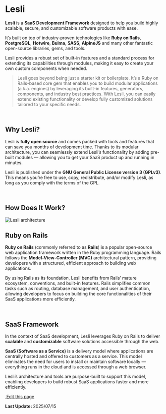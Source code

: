 # Lesli

**Lesli** is a **SaaS Development Framework** designed to help you build highly scalable, secure, and customizable software products with ease.

It’s built on top of industry-proven technologies like **Ruby on Rails**, **PostgreSQL**, **Hotwire**, **Bulma**, **SASS**, **AlpineJS** and many other fantastic open-source libraries, gems, and tools.

Lesli provides a robust set of built-in features and a standard process for extending its capabilities through modules, making it easy to create your own custom components when needed.

> Lesli goes beyond being just a starter kit or boilerplate. It’s a Ruby on Rails-based core gem that enables you to build modular applications (a.k.a. engines) by leveraging its built-in features, generators, components, and industry best practices. With Lesli, you can easily extend existing functionality or develop fully customized solutions tailored to your specific needs.


<br/>

## Why Lesli?

Lesli is **fully open source** and comes packed with tools and features that can save you months of development time. Thanks to its modular architecture, you can seamlessly extend Lesli’s functionality by adding pre-built modules — allowing you to get your SaaS product up and running in minutes.

Lesli is published under the **GNU General Public License version 3 (GPLv3)**. This means you’re free to use, copy, redistribute, and/or modify Lesli, as long as you comply with the terms of the GPL.


<br/>

## How Does It Work?

<img alt="Lesli architecture" src="/images/engines/lesli/lesli.excalidraw.svg" />


<br/>

## Ruby on Rails

**Ruby on Rails** (commonly referred to as **Rails**) is a popular open-source web application framework written in the Ruby programming language. Rails follows the **Model-View-Controller (MVC)** architectural pattern, providing developers with a structured, efficient approach to building web applications.

By using Rails as its foundation, Lesli benefits from Rails’ mature ecosystem, conventions, and built-in features. Rails simplifies common tasks such as routing, database management, and user authentication, allowing developers to focus on building the core functionalities of their SaaS applications more efficiently.
    

<br/>

## SaaS Framework

In the context of SaaS development, Lesli leverages Ruby on Rails to deliver **scalable** and **customizable** software solutions accessible through the web.

**SaaS (Software as a Service)** is a delivery model where applications are centrally hosted and offered to customers as a service. This model eliminates the need for users to install or maintain software locally — everything runs in the cloud and is accessed through a web browser.

Lesli’s architecture and tools are purpose-built to support this model, enabling developers to build robust SaaS applications faster and more efficiently.

<section class="lesli-markdown-info">
    <p><a target="blank" href="https://github.com/LesliTech/Lesli/tree/master/docs/about/lesli.md"><i class="ri-external-link-fill"></i>&nbsp;Edit this page</a><p/>
    <p><b>Last Update: </b>2025/07/15</p>
</section>

<!-- This code was automatically generated -->
<!-- to update this docs please run rake docs:build -->


